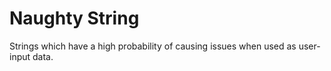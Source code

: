 # Naughty String

Strings which have a high probability of causing issues when used as user-input data.